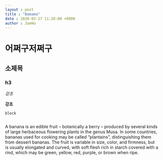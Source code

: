 ```yaml
---
layout : post
title : "Bamama"
date : 2020-03-27 11:20:00 +0900
author : JaeHo
---
```




# 어쩌구저쩌구

## 소제목

### h3

*강조*

**강조**

`block`

``` c

```







A banana is an edible fruit – botanically a berry – produced by several kinds
of large herbaceous flowering plants in the genus Musa.
In some countries, bananas used for cooking may be called “plantains”,
distinguishing them from dessert bananas. The fruit is variable in size, color,
and firmness, but is usually elongated and curved, with soft flesh rich in
starch covered with a rind, which may be green, yellow, red, purple, or brown
when ripe.